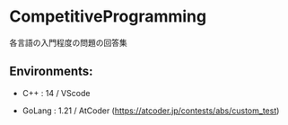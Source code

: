 # CompetitiveProgramming
各言語の入門程度の問題の回答集

## Environments:
+ C++    : 14  / VScode
* GoLang : 1.21 / AtCoder (https://atcoder.jp/contests/abs/custom_test)
